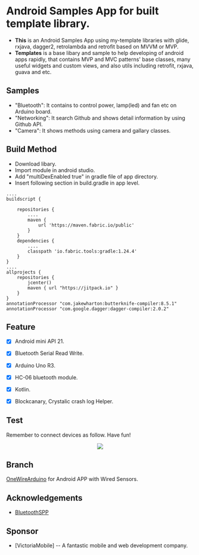 Android Samples App for built template library.
============================================================

* **This** is an Android Samples App using my-template libraries with glide, rxjava, dagger2, retrolambda and retrofit based on MVVM or MVP.
*  **Templates** is a base libary and sample to help developing of android apps rapidly, that contains MVP and MVC patterns' base classes, many useful widgets and custom views, and also utils including retrofit, rxjava, guava and etc.

## Samples
* "Bluetooth": It contains to control power, lamp(led) and fan etc on Arduino board.
* "Networking": It search Github and shows detail information by using Github API.
* "Camera": It shows methods using camera and gallary classes.



## Build Method

* Download libary.
* Import module in android studio.
* Add "multiDexEnabled true" in gradle file of app directory.
* Insert following section in build.gradle in app level.

````
....
buildscript {
    
    repositories {
        ....
        maven {
            url 'https://maven.fabric.io/public'
        }
    }
    dependencies {
        ....
        classpath 'io.fabric.tools:gradle:1.24.4'
    }
}
....
allprojects {
    repositories {
        jcenter()
        maven { url "https://jitpack.io" }
    }
}
annotationProcessor "com.jakewharton:butterknife-compiler:8.5.1"
annotationProcessor "com.google.dagger:dagger-compiler:2.0.2"
````


Feature
-------

- [x] Android mini API 21.
- [x] Bluetooth Serial Read Write.
- [x] Arduino Uno R3.
- [x] HC-06 bluetooth module.
- [x] Kotlin.
- [x] Blockcanary, Crystalic crash log Helper.


Test
----

Remember to connect devices as follow. Have fun!

<p align='center'>
    <img src="https://github.com/happymario/BlueAutoHome/blob/master/screens/arduinoled3.png"/>
</p>

Branch
------

[OneWireArduino](https://github.com/happymario/OneWireArduino) for Android APP with Wired Sensors.

Acknowledgements
----------------

- [BluetoothSPP](https://github.com/akexorcist/Android-BluetoothSPPLibrary)


Sponsor
-------

- [VictoriaMobile] -- A fantastic mobile and web development company. 





